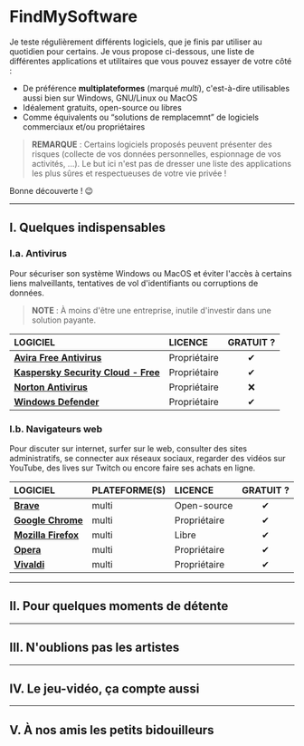 # FindMySoftware

Je teste régulièrement différents logiciels, que je finis par utiliser au quotidien pour certains. Je vous propose ci-dessous, une liste de différentes applications et utilitaires que vous pouvez essayer de votre côté :

+ De préférence **multiplateformes** (marqué _multi_), c'est-à-dire utilisables aussi bien sur Windows, GNU/Linux ou MacOS
+ Idéalement gratuits, open-source ou libres
+ Comme équivalents ou “solutions de remplacemnt” de logiciels commerciaux et/ou propriétaires

> **REMARQUE** : Certains logiciels proposés peuvent présenter des risques (collecte de vos données personnelles, espionnage de vos activités, ...). Le but ici n'est pas de dresser une liste des applications les plus sûres et respectueuses de votre vie privée !

Bonne découverte ! 😉

---

## I. Quelques indispensables

### I.a. Antivirus

Pour sécuriser son système Windows ou MacOS et éviter l'accès à certains liens malveillants, tentatives de vol d'identifiants ou corruptions de données.

> **NOTE** : À moins d'être une entreprise, inutile d'investir dans une solution payante.

|LOGICIEL|LICENCE|GRATUIT ?|
|:--|:--|:--:|
|[**Avira Free Antivirus**](https://www.avira.com/fr/free-antivirus)|Propriétaire|✔|
|[**Kaspersky Security Cloud - Free**](https://www.kaspersky.fr/free-antivirus)|Propriétaire|✔|
|[**Norton Antivirus**](https://fr.norton.com)|Propriétaire|❌|
|[**Windows Defender**](https://www.microsoft.com/fr-fr/windows/comprehensive-security)|Propriétaire|✔|

### I.b. Navigateurs web

Pour discuter sur internet, surfer sur le web, consulter des sites administratifs, se connecter aux réseaux sociaux, regarder des vidéos sur YouTube, des lives sur Twitch ou encore faire ses achats en ligne.

|LOGICIEL|PLATEFORME(S)|LICENCE|GRATUIT ?|
|:--|:--|:--|:--:|
|[**Brave**](https://brave.com/fr)|multi|Open-source|✔|
|[**Google Chrome**](https://www.google.com/chrome)|multi|Propriétaire|✔|
|[**Mozilla Firefox**](https://www.mozilla.org/fr/firefox/new)|multi|Libre|✔|
|[**Opera**](https://www.opera.com/fr)|multi|Propriétaire|✔|
|[**Vivaldi**](https://vivaldi.com/fr)|multi|Propriétaire|✔|

---

## II. Pour quelques moments de détente

---

## III. N'oublions pas les artistes

---

## IV. Le jeu-vidéo, ça compte aussi

---

## V. À nos amis les petits bidouilleurs
